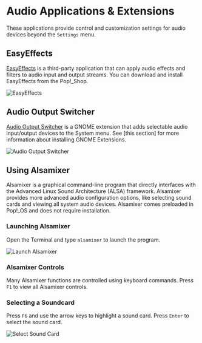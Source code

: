 # Audio Applications & Extensions

These applications provide control and customization settings for audio devices beyond the `Settings` menu.

## EasyEffects

[EasyEffects](https://github.com/wwmm/easyeffects) is a third-party application that can apply audio effects and filters to audio input and output streams. You can download and install EasyEffects from the Pop!\_Shop.

![EasyEffects](/images/audio-mic/easyeffects.png)

## Audio Output Switcher

[Audio Output Switcher](https://extensions.gnome.org/extension/751/audio-output-switcher/) is a GNOME extension that adds selectable audio input/output devices to the System menu. See [this section] for more information about installing GNOME Extensions.

![Audio Output Switcher](/images/audio-mic/output-switcher.png)

## Using Alsamixer

Alsamixer is a graphical command-line program that directly interfaces with the Advanced Linux Sound Architecture (ALSA) framework. Alsamixer provides more advanced audio configuration options, like selecting sound cards and viewing all system audio devices. Alsamixer comes preloaded in Pop!_OS and does not require installation.

### Launching Alsamixer

Open the Terminal and type `alsamixer` to launch the program.

![Launch Alsamixer](/images/audio-mic/launch-alsamixer.png)

### Alsamixer Controls

Many Alsamixer functions are controlled using keyboard commands. Press `F1` to view all Alsamixer controls.

### Selecting a Soundcard

Press `F6` and use the arrow keys to highlight a sound card. Press `Enter` to select the sound card.

![Select Sound Card](/images/audio-mic/select-sound-card.png)
